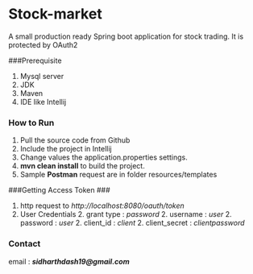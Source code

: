 # Stock-market
A small production ready Spring boot application for stock trading. It is protected by OAuth2

###Prerequisite
1. Mysql server
2. JDK
3. Maven
4. IDE like Intellij
 
### How to Run ###
1. Pull the source code from Github
2. Include the project in Intellij
3. Change values the application.properties settings.
4. __mvn clean install__ to build the project.
5. Sample __Postman__ request are in folder resources/templates


###Getting Access Token ###
1. http request to _http://localhost:8080/oauth/token_
2. User Credentials
    2. grant type : _password_
    2. username : _user_
    2. password : _user_
    2. client_id : _client_
    2. client_secret : _clientpassword_

### Contact ###
email : ___sidharthdash19@gmail.com___
